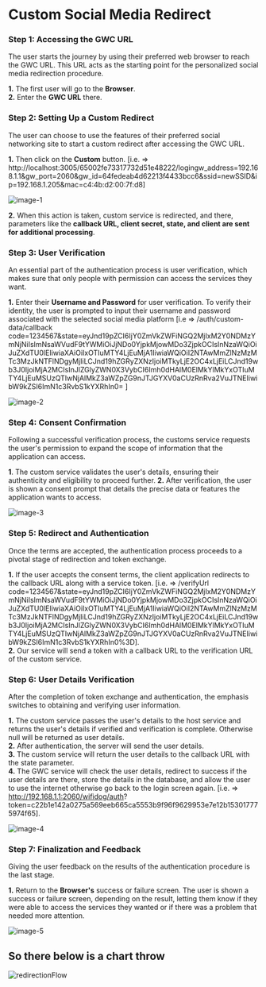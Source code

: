 # Custom Social Media Redirect

### Step 1: Accessing the GWC URL
The user starts the journey by using their preferred web browser to reach the GWC URL. This URL acts as the starting point for the personalized social media redirection procedure.

**1.** The first user will go to the **Browser**.         
**2.** Enter the **GWC URL** there.

### Step 2: Setting Up a Custom Redirect

The user can choose to use the features of their preferred social networking site to start a custom redirect after accessing the GWC URL.

**1.** Then click on the **Custom** button. [i.e. => http://localhost:3005/65002fe73317732d51e48222/logingw_address=192.168.1.1&gw_port=2060&gw_id=64fedeab4d62213f4433bcc6&ssid=newSSID&ip=192.168.1.205&mac=c4:4b:d2:00:7f:d8]      


   ![image-1](https://github.com/Nancypatel1103/ComplianceClient/assets/153616269/670814db-6f3f-4532-a79d-52493b86d32b)       

**2.** When this action is taken, custom service is redirected, and there, parameters like the **callback URL, client secret, state, and client are sent for additional processing**.


### Step 3: User Verification

An essential part of the authentication process is user verification, which makes sure that only people with permission can access the services they want.

**1.** Enter their **Username and Password** for user verification. To verify their identity, the user is prompted to input their username and password associated with the selected social media platform [i.e => /auth/custom-data/callback code=1234567&state=eyJnd19pZCI6IjY0ZmVkZWFiNGQ2MjIxM2Y0NDMzYmNjNiIsImNsaWVudF9tYWMiOiJjNDo0YjpkMjowMDo3ZjpkOCIsInNzaWQiOiJuZXdTU0lEIiwiaXAiOiIxOTIuMTY4LjEuMjA1IiwiaWQiOiI2NTAwMmZlNzMzMTc3MzJkNTFlNDgyMjIiLCJnd19hZGRyZXNzIjoiMTkyLjE2OC4xLjEiLCJnd19wb3J0IjoiMjA2MCIsInJlZGlyZWN0X3VybCI6Imh0dHAlM0ElMkYlMkYxOTIuMTY4LjEuMSUzQTIwNjAlMkZ3aWZpZG9nJTJGYXV0aCUzRnRva2VuJTNEIiwibW9kZSI6ImN1c3RvbS1kYXRhIn0= ]


   ![image-2](https://github.com/Nancypatel1103/ComplianceClient/assets/153616269/e0abee1d-5e5e-4caa-acd3-da38c1bae28c)


### Step 4: Consent Confirmation

Following a successful verification process, the customs service requests the user's permission to expand the scope of information that the application can access.              

**1**. The custom service validates the user's details, ensuring their authenticity and eligibility to proceed further.
**2.** After verification, the user is shown a consent prompt that details the precise data or features the application wants to access.

   ![image-3](https://github.com/Nancypatel1103/ComplianceClient/assets/153616269/f52987bd-f1ec-4a7f-b731-beb64341b773)

### Step 5: Redirect and Authentication

Once the terms are accepted, the authentication process proceeds to a pivotal stage of redirection and token exchange.

**1.** If the user accepts the consent terms, the client application redirects to the callback URL along with a service token. [i.e. => /verifyUrl code=1234567&state=eyJnd19pZCI6IjY0ZmVkZWFiNGQ2MjIxM2Y0NDMzYmNjNiIsImNsaWVudF9tYWMiOiJjNDo0YjpkMjowMDo3ZjpkOCIsInNzaWQiOiJuZXdTU0lEIiwiaXAiOiIxOTIuMTY4LjEuMjA1IiwiaWQiOiI2NTAwMmZlNzMzMTc3MzJkNTFlNDgyMjIiLCJnd19hZGRyZXNzIjoiMTkyLjE2OC4xLjEiLCJnd19wb3J0IjoiMjA2MCIsInJlZGlyZWN0X3VybCI6Imh0dHAlM0ElMkYlMkYxOTIuMTY4LjEuMSUzQTIwNjAlMkZ3aWZpZG9nJTJGYXV0aCUzRnRva2VuJTNEIiwibW9kZSI6ImN1c3RvbS1kYXRhIn0%3D].                                                         
**2.** Our service will send a token with a callback URL to the verification URL of the custom service.

### Step 6: User Details Verification

After the completion of token exchange and authentication, the emphasis switches to obtaining and verifying user information.          

**1.** The custom service passes the user's details to the host service and returns the user's details if verified and verification is complete. Otherwise null will be returned as user details.            
**2.** After authentication, the server will send the user details.           
**3.** The custom service will return the user details to the callback URL with the state parameter.             
**4.** The GWC service will check the user details, redirect to success if the user details are there, store the details in the database, and allow the user to use the internet otherwise go back to the login screen again. [i.e. => http://192.168.1.1:2060/wifidog/auth? token=c22b1e142a0275a569eeb665ca5553b9f96f9629953e7e12b153017775974f65].                 
 
   ![image-4](https://github.com/Nancypatel1103/ComplianceClient/assets/153616269/6a6c831b-949e-438e-9a23-f0275ff3dffd)

### Step 7: Finalization and Feedback

Giving the user feedback on the results of the authentication procedure is the last stage.      

**1.** Return to the **Browser's** success or failure screen. The user is shown a success or failure screen, depending on the result, letting them know if they were able to access the services they wanted or if there was a problem that needed more attention.


   ![image-5](https://github.com/Nancypatel1103/ComplianceClient/assets/153616269/29a2e43d-9ce2-4357-9134-c060c4b5f3c8)


## So there below is a chart throw


 ![redirectionFlow](https://github.com/Nancypatel1103/ComplianceClient/assets/153616269/7d793824-4d42-41f1-ac24-1d10a88cdea0)   

